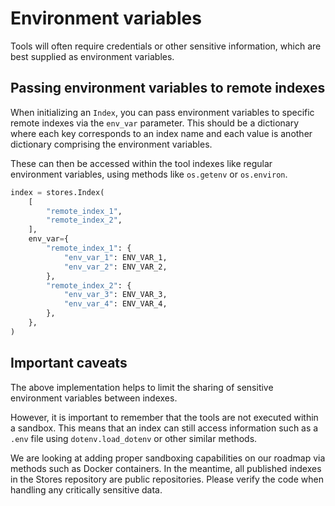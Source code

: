 # Environment variables

Tools will often require credentials or other sensitive information, which are best supplied as environment variables.

## Passing environment variables to remote indexes

When initializing an `Index`, you can pass environment variables to specific remote indexes via the `env_var` parameter. This should be a dictionary where each key corresponds to an index name and each value is another dictionary comprising the environment variables.

These can then be accessed within the tool indexes like regular environment variables, using methods like `os.getenv` or `os.environ`.

```python
index = stores.Index(
    [
        "remote_index_1",
        "remote_index_2",
    ],
    env_var={
        "remote_index_1": {
            "env_var_1": ENV_VAR_1,
            "env_var_2": ENV_VAR_2,
        },
        "remote_index_2": {
            "env_var_3": ENV_VAR_3,
            "env_var_4": ENV_VAR_4,
        },
    },
)
```

## Important caveats

The above implementation helps to limit the sharing of sensitive environment variables between indexes.

However, it is important to remember that the tools are not executed within a sandbox. This means that an index can still access information such as a `.env` file using `dotenv.load_dotenv` or other similar methods.

We are looking at adding proper sandboxing capabilities on our roadmap via methods such as Docker containers. In the meantime, all published indexes in the Stores repository are public repositories. Please verify the code when handling any critically sensitive data.
